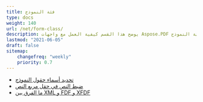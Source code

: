 ```yaml
---
title: فئة النموذج
type: docs
weight: 140
url: /net/form-class/
description: يوضح هذا القسم كيفية العمل مع واجهات Aspose.PDF باستخدام فئة النموذج.
lastmod: "2021-06-05"
draft: false
sitemap:
    changefreq: "weekly"
    priority: 0.7
---
```


- [تحديد أسماء حقول النموذج](/pdf/net/identifying-form-fields-names/)
- [ضبط النص في حقل مربع النص](/pdf/net/justify-text-in-a-textbox-field/)
- [ما الفرق بين XML و FDF و XFDF](/pdf/net/whats-the-difference-between-xml-fdf-and-xfdf/)